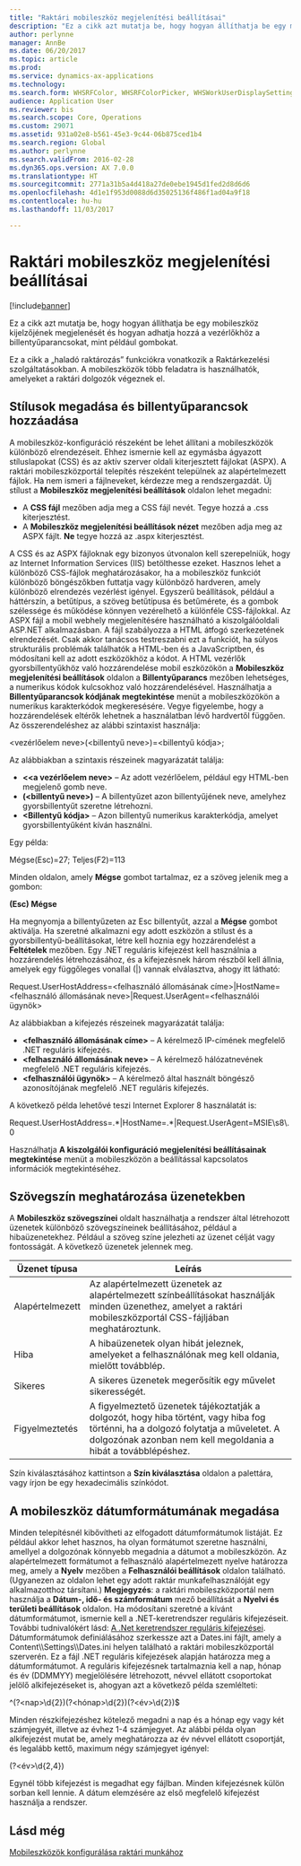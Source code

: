 ```yaml
---
title: "Raktári mobileszköz megjelenítési beállításai"
description: "Ez a cikk azt mutatja be, hogy hogyan állíthatja be egy mobileszköz kijelzőjének megjelenését és hogyan adhatja hozzá a vezérlőkhöz a billentyűparancsokat, mint például gombokat."
author: perlynne
manager: AnnBe
ms.date: 06/20/2017
ms.topic: article
ms.prod: 
ms.service: dynamics-ax-applications
ms.technology: 
ms.search.form: WHSRFColor, WHSRFColorPicker, WHSWorkUserDisplaySettings
audience: Application User
ms.reviewer: bis
ms.search.scope: Core, Operations
ms.custom: 29071
ms.assetid: 931a02e8-b561-45e3-9c44-06b875ced1b4
ms.search.region: Global
ms.author: perlynne
ms.search.validFrom: 2016-02-28
ms.dyn365.ops.version: AX 7.0.0
ms.translationtype: HT
ms.sourcegitcommit: 2771a31b5a4d418a27de0ebe1945d1fed2d8d6d6
ms.openlocfilehash: 4d1e1f953d0088d6d35025136f486f1ad04a9f18
ms.contentlocale: hu-hu
ms.lasthandoff: 11/03/2017

---
```


# <a name="warehouse-mobile-device-display-settings"></a>Raktári mobileszköz megjelenítési beállításai

[!include[banner](../includes/banner.md)]


Ez a cikk azt mutatja be, hogy hogyan állíthatja be egy mobileszköz kijelzőjének megjelenését és hogyan adhatja hozzá a vezérlőkhöz a billentyűparancsokat, mint például gombokat. 

Ez a cikk a „haladó raktározás” funkciókra vonatkozik a Raktárkezelési szolgáltatásokban. A mobileszközök több feladatra is használhatók, amelyeket a raktári dolgozók végeznek el.

## <a name="specify-styles-and-map-keyboard-shortcuts"></a>Stílusok megadása és billentyűparancsok hozzáadása
A mobileszköz-konfiguráció részeként be lehet állítani a mobileszközök különböző elrendezéseit. Ehhez ismernie kell az egymásba ágyazott stíluslapokat (CSS) és az aktív szerver oldali kiterjesztett fájlokat (ASPX). A raktári mobileszközportál telepítés részeként települnek az alapértelmezett fájlok. Ha nem ismeri a fájlneveket, kérdezze meg a rendszergazdát. Új stílust a **Mobileszköz megjelenítési beállítások** oldalon lehet megadni:

-    A **CSS fájl** mezőben adja meg a CSS fájl nevét. Tegye hozzá a .css kiterjesztést.
-   A **Mobileszköz megjelenítési beállítások nézet** mezőben adja meg az ASPX fájlt. **Ne** tegye hozzá az .aspx kiterjesztést.

A CSS és az ASPX fájloknak egy bizonyos útvonalon kell szerepelniük, hogy az Internet Information Services (IIS) betölthesse ezeket. Hasznos lehet a különböző CSS-fájlok meghatározásakor, ha a mobileszköz funkciót különböző böngészőkben futtatja vagy különböző hardveren, amely különböző elrendezés vezérlést igényel. Egyszerű beállítások, például a háttérszín, a betűtípus, a szöveg betűtípusa és betűmérete, és a gombok szélessége és működése könnyen vezérelhető a különféle CSS-fájlokkal. Az ASPX fájl a mobil webhely megjelenítésére használható a kiszolgálóoldali ASP.NET alkalmazásban. A fájl szabályozza a HTML átfogó szerkezetének elrendezését. Csak akkor tanácsos testreszabni ezt a funkciót, ha súlyos strukturális problémák találhatók a HTML-ben és a JavaScriptben, és módosítani kell az adott eszközökhöz a kódot. A HTML vezérlők gyorsbillentyűkhöz való hozzárendelése mobil eszközökön a **Mobileszköz megjelenítési beállítások** oldalon a **Billentyűparancs** mezőben lehetséges, a numerikus kódok kulcsokhoz való hozzárendelésével. Használhatja a **Billentyűparancsok kódjának megtekintése** menüt a mobileszközökön a numerikus karakterkódok megkeresésére. Vegye figyelembe, hogy a hozzárendelések eltérők lehetnek a használatban lévő hardvertől függően. Az összerendeléshez az alábbi szintaxist használja:

&lt;vezérlőelem neve&gt;(&lt;billentyű neve&gt;)=&lt;billentyű kódja&gt;;

Az alábbiakban a szintaxis részeinek magyarázatát találja:

-   **&lt;<a vezérlőelem neve&gt;** – Az adott vezérlőelem, például egy HTML-ben megjelenő gomb neve.
-   **(&lt;billentyű neve&gt;)** – A billentyűzet azon billentyűjének neve, amelyhez gyorsbillentyűt szeretne létrehozni.
-   **&lt;Billentyű kódja&gt;** – Azon billentyű numerikus karakterkódja, amelyet gyorsbillentyűként kíván használni.

Egy példa:

Mégse(Esc)=27; Teljes(F2)=113

Minden oldalon, amely **Mégse** gombot tartalmaz, ez a szöveg jelenik meg a gombon:

**(Esc) Mégse**

Ha megnyomja a billentyűzeten az Esc billentyűt, azzal a **Mégse** gombot aktiválja. Ha szeretné alkalmazni egy adott eszközön a stílust és a gyorsbillentyű-beállításokat, létre kell hoznia egy hozzárendelést a **Feltételek** mezőben. Egy .NET reguláris kifejezést kell használnia a hozzárendelés létrehozásához, és a kifejezésnek három részből kell állnia, amelyek egy függőleges vonallal (|) vannak elválasztva, ahogy itt látható:

Request.UserHostAddress=&lt;felhasználó állomásának címe&gt;|HostName=&lt;felhasználó állomásának neve&gt;|Request.UserAgent=&lt;felhasználói ügynök&gt;

Az alábbiakban a kifejezés részeinek magyarázatát találja:

-   **&lt;felhasználó állomásának címe&gt;** – A kérelmező IP-címének megfelelő .NET reguláris kifejezés.
-   **&lt;felhasználó állomásának neve&gt;** – A kérelmező hálózatnevének megfelelő .NET reguláris kifejezés.
-   **&lt;felhasználói ügynök&gt;** – A kérelmező által használt böngésző azonosítójának megfelelő .NET reguláris kifejezés.

A következő példa lehetővé teszi Internet Explorer 8 használatát is:

Request.UserHostAddress=.\*|HostName=.\*|Request.UserAgent=MSIE\\s8\\.0

Használhatja **A kiszolgálói konfiguráció megjelenítési beállításainak megtekintése** menüt a mobileszközön a beállítással kapcsolatos információk megtekintéséhez.

## <a name="define-text-colors-for-messages"></a>Szövegszín meghatározása üzenetekben
A **Mobileszköz szövegszínei** oldalt használhatja a rendszer által létrehozott üzenetek különböző szövegszíneinek beállításához, például a hibaüzenetekhez. Például a szöveg színe jelezheti az üzenet célját vagy fontosságát. A következő üzenetek jelennek meg.

| Üzenet típusa | Leírás                                                                                                                                                                            |
|--------------|----------------------------------------------------------------------------------------------------------------------------------------------------------------------------------------|
| Alapértelmezett      | Az alapértelmezett üzenetek az alapértelmezett színbeállításokat használják minden üzenethez, amelyet a raktári mobileszközportál CSS-fájljában meghatároztunk.                                                   |
| Hiba        | A hibaüzenetek olyan hibát jeleznek, amelyeket a felhasználónak meg kell oldania, mielőtt továbblép.                                                                                             |
| Sikeres      | A sikeres üzenetek megerősítik egy művelet sikerességét.                                                                                                                                |
| Figyelmeztetés      | A figyelmeztető üzenetek tájékoztatják a dolgozót, hogy hiba történt, vagy hiba fog történni, ha a dolgozó folytatja a műveletet. A dolgozónak azonban nem kell megoldania a hibát a továbblépéshez. |

Szín kiválasztásához kattintson a **Szín kiválasztása** oldalon a palettára, vagy írjon be egy hexadecimális színkódot.

## <a name="define-the-date-format-to-use-on-mobile-devices"></a>A mobileszköz dátumformátumának megadása
Minden telepítésnél kibővítheti az elfogadott dátumformátumok listáját. Ez például akkor lehet hasznos, ha olyan formátumot szeretne használni, amellyel a dolgozónak könnyebb megadnia a dátumot a mobileszközön. Az alapértelmezett formátumot a felhasználó alapértelmezett nyelve határozza meg, amely a **Nyelv** mezőben a **Felhasználói beállítások** oldalon található. (Ugyanezen az oldalon lehet egy adott raktár munkafelhasználóját egy alkalmazotthoz társítani.) **Megjegyzés**: a raktári mobileszközportál nem használja a **Dátum-, idő- és számformátum** mező beállítását a **Nyelvi és területi beállítások** oldalon. Ha módosítani szeretné a kívánt dátumformátumot, ismernie kell a .NET-keretrendszer reguláris kifejezéseit. További tudnivalókért lásd: [A .Net keretrendszer reguláris kifejezései](http://go.microsoft.com/fwlink/?LinkId=391260). Dátumformátumok definiálásához szerkessze azt a Dates.ini fájlt, amely a Content\\\Settings\\\Dates.ini helyen található a raktári mobileszközportál szerverén. Ez a fájl .NET reguláris kifejezések alapján határozza meg a dátumformátumot. A reguláris kifejezésnek tartalmaznia kell a nap, hónap és év (DDMMYY) megjelölésére létrehozott, névvel ellátott csoportokat jelölő alkifejezéseket is, ahogyan azt a következő példa szemlélteti:

^(?&lt;nap&gt;\\d{2})(?&lt;hónap&gt;\\d{2})(?&lt;év&gt;\\d{2})$

Minden részkifejezéshez kötelező megadni a nap és a hónap egy vagy két számjegyét, illetve az évhez 1-4 számjegyet. Az alábbi példa olyan alkifejezést mutat be, amely meghatározza az év névvel ellátott csoportját, és legalább kettő, maximum négy számjegyet igényel:

(?&lt;év&gt;\\d{2,4})

Egynél több kifejezést is megadhat egy fájlban. Minden kifejezésnek külön sorban kell lennie. A dátum elemzésére az első megfelelő kifejezést használja a rendszer.

<a name="see-also"></a>Lásd még
--------

[Mobileszközök konfigurálása raktári munkához](configure-mobile-devices-warehouse.md)




